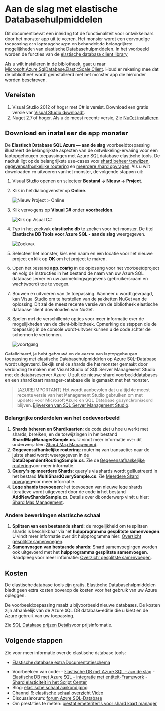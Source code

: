 <properties 
    pageTitle="Aan de slag met elastische Databasehulpmiddelen" 
    description="Eenvoudige uitleg van elastische database extra functie van Azure SQL-Database, inclusief eenvoudig voorbeeld app uitvoeren." 
    services="sql-database" 
    documentationCenter="" 
    manager="jhubbard" 
    authors="ddove" 
    editor="CarlRabeler"/>

<tags 
    ms.service="sql-database" 
    ms.workload="sql-database" 
    ms.tgt_pltfrm="na" 
    ms.devlang="na" 
    ms.topic="article" 
    ms.date="05/27/2016" 
    ms.author="ddove"/>

# <a name="get-started-with-elastic-database-tools"></a>Aan de slag met elastische Databasehulpmiddelen

Dit document bevat een inleiding tot de functionaliteit voor ontwikkelaars door het monster app uit te voeren. Het monster wordt een eenvoudige toepassing een laptopgeheugen en behandelt de belangrijkste mogelijkheden van elastische Databasehulpmiddelen. In het voorbeeld worden de functies van de [elastische database client library](sql-database-elastic-database-client-library.md)

Als u wilt installeren in de bibliotheek, gaat u naar [Microsoft.Azure.SqlDatabase.ElasticScale.Client](https://www.nuget.org/packages/Microsoft.Azure.SqlDatabase.ElasticScale.Client/). Houd er rekening mee dat de bibliotheek wordt geïnstalleerd met het monster app die hieronder worden beschreven.

## <a name="prerequisites"></a>Vereisten

1. Visual Studio 2012 of hoger met C# is vereist. Download een gratis versie van [Visual Studio downloadt](http://www.visualstudio.com/downloads/download-visual-studio-vs.aspx).
2. Nuget 2.7 of hoger. Als u de meest recente versie, Zie [NuGet installeren](http://docs.nuget.org/docs/start-here/installing-nuget)

## <a name="download-and-run-the-sample-app"></a>Download en installeer de app monster

De **Elastisch Database SQL Azure — aan de slag** voorbeeldtoepassing illustreert de belangrijkste aspecten van de ontwikkeling-ervaring voor een laptopgeheugen toepassingen met Azure SQL database elastische tools. De nadruk ligt op de belangrijkste use-cases voor [shard beheer toewijzen](sql-database-elastic-scale-shard-map-management.md), [gegevensafhankelijke routering](sql-database-elastic-scale-data-dependent-routing.md) en [meerdere shard opvragen](sql-database-elastic-scale-multishard-querying.md). Als u wilt downloaden en uitvoeren van het monster, de volgende stappen uit: 

1. Visual Studio openen en selecteer **Bestand -> Nieuw -> Project**.
2. Klik in het dialoogvenster op **Online**.

    ![Nieuw Project > Online][2]
3. Klik vervolgens op **Visual C#** onder **voorbeelden**.

    ![Klik op Visual C#][3]
4. Typ in het zoekvak **elastische db** te zoeken voor het monster. De titel **Elastische DB Tools voor Azure SQL - aan de slag** weergegeven.

    ![Zoekvak][1]
 
5. Selecteer het monster, kies een naam en een locatie voor het nieuwe project en klik op **OK** om het project te maken.
6. Open het bestand **app.config** in de oplossing voor het voorbeeldproject en volg de instructies in het bestand de naam van uw Azure SQL database server en uw aanmeldingsgegevens (gebruikersnaam en wachtwoord) toe te voegen.
7. Bouwen en uitvoeren van de toepassing. Wanneer u wordt gevraagd, kan Visual Studio om te herstellen van de pakketten NuGet van de oplossing. Dit zal de meest recente versie van de bibliotheek elastische database client downloaden van NuGet.
8. Spelen met de verschillende opties voor meer informatie over de mogelijkheden van de client-bibliotheek. Opmerking de stappen die de toepassing in de console wordt-uitvoer kunnen u de code achter de schermen te verkennen.

    ![voortgang][4]

Gefeliciteerd, je hebt gebouwd en de eerste een laptopgeheugen toepassing met elastische Databasehulpmiddelen op Azure SQL-Database wordt uitgevoerd. Bekijk snel de shards die het monster gemaakt door verbinding te maken met Visual Studio of SQL Server Management Studio met de databaseserver Azure. U zult de nieuwe shard voorbeelddatabases en een shard kaart manager-database die is gemaakt met het monster.

> [AZURE.IMPORTANT] Het wordt aanbevolen dat u altijd de meest recente versie van het Management Studio gebruiken om met updates voor Microsoft Azure en SQL-Database gesynchroniseerd blijven. [Bijwerken van SQL Server Management Studio](https://msdn.microsoft.com/library/mt238290.aspx).


### <a name="key-pieces-of-the-code-sample"></a>Belangrijke onderdelen van het codevoorbeeld

1. **Shards beheren en Shard kaarten**: de code ziet u hoe u werkt met shards, bereiken, en de toewijzingen in het bestand **ShardMapManagerSample.cs**. U vindt meer informatie over dit onderwerp hier: [Shard Map Management](http://go.microsoft.com/?linkid=9862595).  
2. **Gegevensafhankelijke routering**: routering van transacties naar de juiste shard wordt weergegeven in de **DataDependentRoutingSample.cs**. Zie de [Gegevensafhankelijke routering](http://go.microsoft.com/?linkid=9862596)voor meer informatie. 
3. **Query's op meerdere Shards**: query's via shards wordt geïllustreerd in het bestand **MultiShardQuerySample.cs**. Zie [Meerdere Shard opvragen](http://go.microsoft.com/?linkid=9862597)voor meer informatie.
4. **Lege shards toevoegen**: het toevoegen van nieuwe lege shards iteratieve wordt uitgevoerd door de code in het bestand **AddNewShardsSample.cs**. Details over dit onderwerp vindt u hier: [Shard Map Management](http://go.microsoft.com/?linkid=9862595).

### <a name="other-elastic-scale-operations"></a>Andere bewerkingen elastische schaal

1. **Splitsen van een bestaande shard**: de mogelijkheid om te splitsen shards is beschikbaar via het **hulpprogramma gesplitste samenvoegen**. U vindt meer informatie over dit hulpprogramma hier: [Overzicht gesplitste samenvoegen](sql-database-elastic-scale-overview-split-and-merge.md).
2. **Samenvoegen van bestaande shards**: Shard samenvoegingen worden ook uitgevoerd met het **hulpprogramma gesplitste samenvoegen**. Raadpleeg voor meer informatie: [Overzicht gesplitste samenvoegen](sql-database-elastic-scale-overview-split-and-merge.md).   


## <a name="cost"></a>Kosten

De elastische database tools zijn gratis. Elastische Databasehulpmiddelen biedt geen extra kosten bovenop de kosten voor het gebruik van uw Azure opleggen. 

De voorbeeldtoepassing maakt u bijvoorbeeld nieuwe databases. De kosten zijn afhankelijk van de Azure SQL DB database-editie die u kiest en de Azure gebruik van uw toepassing.

Zie [SQL Database prijzen Details](https://azure.microsoft.com/pricing/details/sql-database/)voor prijsinformatie.

## <a name="next-steps"></a>Volgende stappen
Zie voor meer informatie over de elastische database tools:

* [Elastische database extra Documentatieschema](https://azure.microsoft.com/documentation/learning-paths/sql-database-elastic-scale/) 
-    Voorbeelden van code: 
    -    [Elastische DB met Azure SQL - aan de slag](http://code.msdn.microsoft.com/Elastic-Scale-with-Azure-a80d8dc6?SRC=VSIDE)
    -    [Elastische DB met Azure SQL - integratie met entiteit-Framework](http://code.msdn.microsoft.com/Elastic-Scale-with-Azure-bae904ba?SRC=VSIDE)
    -    [Shard elasticiteit in het Script Center](https://gallery.technet.microsoft.com/scriptcenter/Elastic-Scale-Shard-c9530cbe)
-    Blog: [elastische schaal aankondiging](https://azure.microsoft.com/blog/2014/10/02/introducing-elastic-scale-preview-for-azure-sql-database/)
-    Channel 9: [elastische schaal overzicht Video](http://channel9.msdn.com/Shows/Data-Exposed/Azure-SQL-Database-Elastic-Scale)
-    Discussieforum: [forum Azure SQL-Database](http://social.msdn.microsoft.com/forums/azure/home?forum=ssdsgetstarted)
-    Om prestaties te meten: [prestatiemeteritems voor shard kaart manager](sql-database-elastic-database-client-library.md)


<!--Anchors-->
[The Elastic Scale Sample Application]: #The-Elastic-Scale-Sample-Application
[Download and Run the Sample App]: #Download-and-Run-the-Sample-App
[Cost]: #Cost
[Next steps]: #next-steps

<!--Image references-->
[1]: ./media/sql-database-elastic-scale-get-started/newProject.png
[2]: ./media/sql-database-elastic-scale-get-started/click-online.png
[3]: ./media/sql-database-elastic-scale-get-started/click-CSharp.png
[4]: ./media/sql-database-elastic-scale-get-started/output2.png
 
